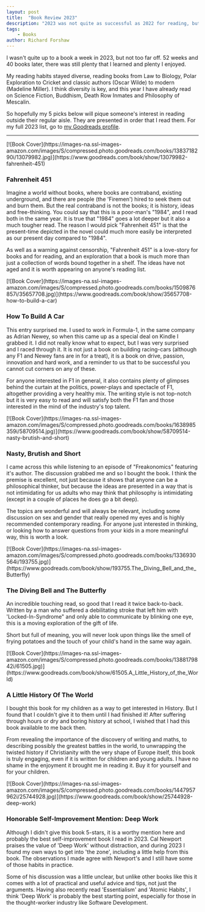 ```yaml
---
layout: post
title:  "Book Review 2023"
description: "2023 was not quite as successful as 2022 for reading, but I still came across a few that I learned a lot from or would recommend to others. Here are my favourites for the year."
tags:
    - Books
author: Richard Forshaw
---
```


I wasn't quite up to a book a week in 2023, but not too far off. 52 weeks and 40 books later, there was still plenty that I learned and plenty I enjoyed.

My reading habits stayed diverse, reading books from Law to Biology, Polar Exploration to Cricket and classic authors (Oscar Wilde) to modern (Madeline Miller). I think diversity is key, and this year I have already read on Science Fiction, Buddhism, Death Row Inmates and Philosophy of Mescalin.

So hopefully my 5 picks below will pique someone's interest in reading outside their regular aisle. They are presented in order that I read them. For my full 2023 list, go to [my Goodreads profile](https://www.goodreads.com/user/show/123987656-richard-f).


-----
<span class="book-cover">
[![Book Cover](https://images-na.ssl-images-amazon.com/images/S/compressed.photo.goodreads.com/books/1383718290i/13079982.jpg)](https://www.goodreads.com/book/show/13079982-fahrenheit-451)
</span>

### Fahrenheit 451

Imagine a world without books, where books are contraband, existing underground, and there are people (the 'Firemen') hired to seek them out and burn them. But the real contraband is not the books; it is history, ideas and free-thinking. You could say that this is a poor-man's "1984", and I read both in the same year. It is true that "1984" goes a lot deeper but it also a much tougher read. The reason I would pick "Fahrenheit 451" is that the present-time depicted in the novel could much more easily be interpreted as our present day compared to "1984".

As well as a warning against censorship, "Fahrenheit 451" is a love-story for books and for reading, and an exploration that a book is much more than just a collection of words bound together in a shelf. The ideas have not aged and it is worth appearing on anyone's reading list.

<span class="book-cover">
[![Book Cover](https://images-na.ssl-images-amazon.com/images/S/compressed.photo.goodreads.com/books/1509876857i/35657708.jpg)](https://www.goodreads.com/book/show/35657708-how-to-build-a-car)
</span>

### How To Build A Car

This entry surprised me. I used to work in Formula-1, in the same company as Adrian Newey, so when this came up as a special deal on Kindle I grabbed it. I did not really know what to expect, but I was very surprised and I raced through it. It is not just a book on building racing-cars (although any F1 and Newey fans are in for a treat), it is a book on drive, passion, innovation and hard work, and a reminder to us that to be successful you cannot cut corners on any of these.

For anyone interested in F1 in general, it also contains plenty of glimpses behind the curtain at the politics, power-plays and spectacle of F1, altogether providing a very healthy mix. The writing style is not top-notch but it is very easy to read and will satisfy both the F1 fan and those interested in the mind of the industry's top talent.

<span class="book-cover">
[![Book Cover](https://images-na.ssl-images-amazon.com/images/S/compressed.photo.goodreads.com/books/1638985359i/58709514.jpg)](https://www.goodreads.com/book/show/58709514-nasty-brutish-and-short)
</span>

### Nasty, Brutish and Short

I came across this while listening to an episode of "Freakonomics" featuring it's author. The discussion grabbed me and so I bought the book. I think the premise is excellent, not just because it shows that anyone can be a philosophical thinker, but because the ideas are presented in a way that is not intimidating for us adults who may think that philosophy is intimidating (except in a couple of places he does go a bit deep).

The topics are wonderful and will always be relevant, including some discussion on sex and gender that really opened my eyes and is highly recommended contemporary reading. For anyone just interested in thinking, or looking how to answer questions from your kids in a more meaningful way, this is worth a look.


<span class="book-cover">
[![Book Cover](https://images-na.ssl-images-amazon.com/images/S/compressed.photo.goodreads.com/books/1336930564i/193755.jpg)](https://www.goodreads.com/book/show/193755.The_Diving_Bell_and_the_Butterfly)
</span>

### The Diving Bell and The Butterfly

An incredible touching read, so good that I read it twice back-to-back. Written by a man who suffered a debilitating stroke that left him with 'Locked-In-Syndrome" and only able to communicate by blinking one eye, this is a moving exploration of the gift of life.

Short but full of meaning, you will never look upon things like the smell of frying potatoes and the touch of your child's hand in the same way again.

<span class="book-cover">
[![Book Cover](https://images-na.ssl-images-amazon.com/images/S/compressed.photo.goodreads.com/books/1388179842i/61505.jpg)](https://www.goodreads.com/book/show/61505.A_Little_History_of_the_World)
</span>

### A Little History Of The World

I bought this book for my children as a way to get interested in History. But I found that I couldn't give it to them until I had finished it! After suffering through hours or dry and boring history at school, I wished that I had this book available to me back then.

From revealing the importance of the discovery of writing and maths, to describing possibly the greatest battles in the world, to unwrapping the twisted history if Christianity with the very shape of Europe itself, this book is truly engaging, even if it is written for children and young adults. I have no shame in the enjoyment it brought me in reading it. Buy it for yourself and for your children.

<span class="book-cover">
[![Book Cover](https://images-na.ssl-images-amazon.com/images/S/compressed.photo.goodreads.com/books/1447957962i/25744928.jpg)](https://www.goodreads.com/book/show/25744928-deep-work)
</span>

### Honorable Self-Improvement Mention: Deep Work

Although I didn't give this book 5-stars, it is a worthy mention here and probably the best self-improvement book I read in 2023. Cal Newport praises the value of 'Deep Work' without distraction, and during 2023 I found my own ways to get into 'the zone', including a little help from this book. The observations I made agree with Newport's and I still have some of those habits in practice.

Some of his discussion was a little unclear, but unlike other books like this it comes with a lot of practical and useful advice and tips, not just the arguments. Having also recently read 'Essentialism' and 'Atomic Habits', I think 'Deep Work' is probably the best starting point, especially for those in the thought-worker industry like Software Development.
